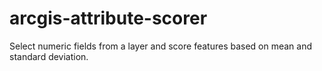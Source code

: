 arcgis-attribute-scorer
=======================

Select numeric fields from a layer and score features based on mean and standard deviation.
